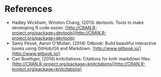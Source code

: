 # References





- Hadley Wickham, Winston Chang,   (2013) devtools: Tools to make developing R code easier.  [http://CRAN.R-project.org/package=devtools](http://CRAN.R-project.org/package=devtools)
- Samy Pessé, Aaron O'Mullan,   (2014) Gitbook: Build beautiful interactive books using GitHub/Git and Markdown.  [http://www.gitbook.io/](http://www.gitbook.io/)
- Carl Boettiger,   (2014) knitcitations: Citations for knitr markdown files.  [http://CRAN.R-project.org/package=knitcitations](http://CRAN.R-project.org/package=knitcitations)

